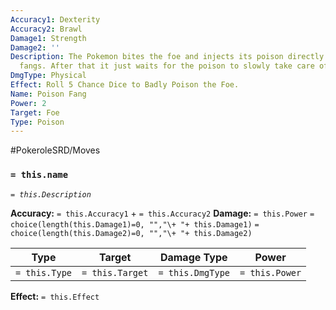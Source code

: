 ```yaml
---
Accuracy1: Dexterity
Accuracy2: Brawl
Damage1: Strength
Damage2: ''
Description: The Pokemon bites the foe and injects its poison directly through its
  fangs. After that it just waits for the poison to slowly take care of its foe.
DmgType: Physical
Effect: Roll 5 Chance Dice to Badly Poison the Foe.
Name: Poison Fang
Power: 2
Target: Foe
Type: Poison
---
```


#PokeroleSRD/Moves

### `= this.name` 
*`= this.Description`*

**Accuracy:** `= this.Accuracy1` + `= this.Accuracy2`
**Damage:** `= this.Power` `= choice(length(this.Damage1)=0, "","\+ "+ this.Damage1)` `= choice(length(this.Damage2)=0, "","\+ "+ this.Damage2)`

| Type          | Target          | Damage Type          | Power          |
| ------------- | --------------- | ---------------- | -------------- |
| `= this.Type` | `= this.Target` | `= this.DmgType` | `= this.Power` | 

**Effect:** `= this.Effect`